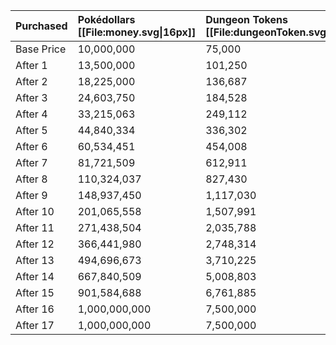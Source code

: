 Purchased | Pokédollars [[File:money.svg\|16px]] | Dungeon Tokens [[File:dungeonToken.svg\|16px]] | Quest Points [[File:questPoint.svg\|16px]] | Battle Points [[File:battlePoint.svg\|16px]] | Diamonds [[File:diamond.svg\|16px]] | Farm Points [[File:farmPoint.svg\|16px]]
:--- | :--- | :--- | :--- | :--- | :--- | :---
Base Price | 10,000,000 | 75,000 | 3,000 | 500 | 50 | 3,000
After 1 | 13,500,000 | 101,250 | 4,050 | 675 | 67 | 4,050
After 2 | 18,225,000 | 136,687 | 5,467 | 911 | 91 | 5467
After 3 | 24,603,750 | 184,528 | 7,381 | 1,230 | 123 | 7,381
After 4 | 33,215,063 | 249,112 | 9,964 | 1,660 | 166 | 9,964
After 5 | 44,840,334 | 336,302 | 13,452 | 2,242 | 224 | 13,452
After 6 | 60,534,451 | 454,008 | 18,160 | 3,026 | 302 | 18,160
After 7 | 81,721,509 | 612,911 | 24,516 | 4,086 | 408 | 24,516
After 8 | 110,324,037 | 827,430 | 33,097 | 5,516 | 551 | 33,097
After 9 | 148,937,450 | 1,117,030 | 44,681 | 7,446 | 744 | 44,681
After 10 | 201,065,558 | 1,507,991 | 60,319 | 10,053 | 1,005 | 60,319
After 11 | 271,438,504 | 2,035,788 | 81,431 | 13,571 | 1,357 | 81,431
After 12 | 366,441,980 | 2,748,314 | 109,932 | 18,322 | 1,832 | 109,932
After 13 | 494,696,673 | 3,710,225 | 148,409 | 24,734 | 2,473 | 148,409
After 14 | 667,840,509 | 5,008,803 | 200,352 | 33,392 | 3,339 | 200,352
After 15 | 901,584,688 | 6,761,885 | 270,475 | 45,079 | 4,507 | 270,475
After 16 | 1,000,000,000 | 7,500,000 | 300,000 | 50,000 | 5,000 | 300,000
After 17 | 1,000,000,000 | 7,500,000 | 300,000 | 50,000 | 5,000 | 300,000